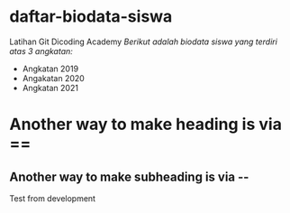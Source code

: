 # daftar-biodata-siswa
Latihan Git Dicoding Academy
*Berikut adalah biodata siswa yang terdiri atas 3 angkatan:*
- Angkatan 2019
- Angakatan 2020
- Angkatan 2021

Another way to make heading is via ==
==
Another way to make subheading is via --
--
Test from development
